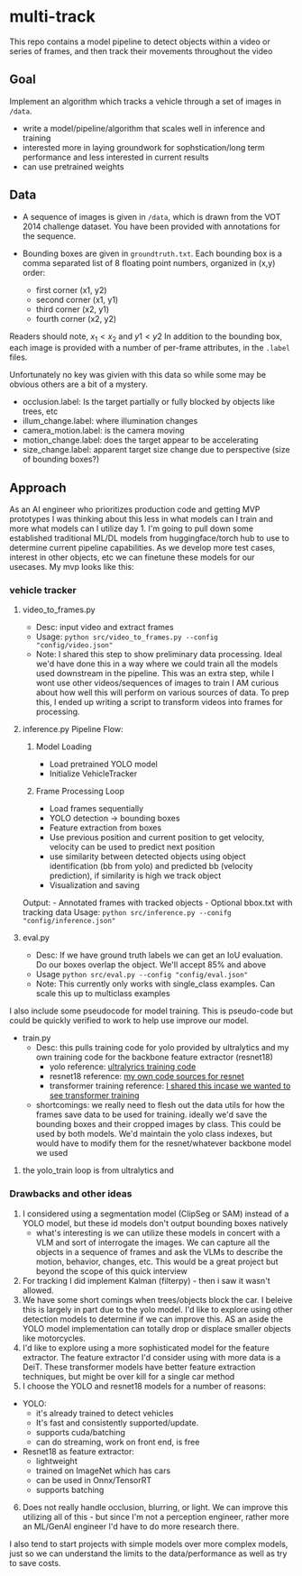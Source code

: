 # multi-track
This repo contains a model pipeline to detect objects within a video or series of frames, and then track their movements throughout the video

## Goal

Implement an algorithm which tracks a vehicle through a set of images in `/data`. 
- write a model/pipeline/algorithm that scales well in inference and training
- interested more in laying groundwork for sophstication/long term performance and less interested in current results
- can use pretrained weights

## Data

- A sequence of images is given in `/data`, which is drawn from the VOT 2014 challenge dataset. You have been provided with annotations for the sequence.

- Bounding boxes are given in `groundtruth.txt`. Each bounding box is a comma separated list of 8 floating point numbers, organized in (x,y) order:
    - first corner (x1, y2)
    - second corner (x1, y1)
    - third corner  (x2, y1)
    - fourth corner (x2, y2)

Readers should note, $x_1 < x_2$ and $y1 < y2$
In addition to the bounding box, each image is provided with a number of per-frame attributes, in the `.label` files. 

Unfortunately no key was givien with this data so while some may be obvious others are a bit of a mystery.

- occlusion.label: Is the target partially or fully blocked by objects like trees, etc
- illum_change.label: where illumination changes
- camera_motion.label: is the camera moving
- motion_change.label: does the target appear to be accelerating
- size_change.label: apparent target size change due to perspective (size of bounding boxes?)

## Approach

As an AI engineer who prioritizes production code and getting MVP prototypes I was thinking about this less in what models can I train and more what models can I utilize day 1. I'm going to pull down some established traditional ML/DL models from huggingface/torch hub to use to determine current pipeline capabilities. As we develop more test cases, interest in other objects, etc we can finetune these models for our usecases. My mvp looks like this:

### vehicle tracker

1. video_to_frames.py
    - Desc: input video and extract frames
    - Usage: `python src/video_to_frames.py --config "config/video.json"`
    - Note: I shared this step to show preliminary data processing. Ideal we'd have done this in a way where we could train all the models used downstream in the pipeline. This was an extra step, while I wont use other videos/sequences of images to train I AM curious about how well this will perform on various sources of data. To prep this, I ended up writing a script to transform videos into frames for processing. 
2. inference.py
    Pipeline Flow:
    1. Model Loading
        - Load pretrained YOLO model
        - Initialize VehicleTracker
    
    2. Frame Processing Loop
        - Load frames sequentially
        - YOLO detection → bounding boxes
        - Feature extraction from boxes
        - Use previous position and current position to get velocity, velocity can be used to predict next position
        - use similarity between detected objects using object identification (bb from yolo) and predicted bb (velocity prediction), if similarity is high we track object
        - Visualization and saving
    
    Output:
        - Annotated frames with tracked objects
        - Optional bbox.txt with tracking data
    Usage: `python src/inference.py --conifg "config/inference.json"`
3. eval.py
    - Desc: If we have ground truth labels we can get an IoU evaluation. Do our boxes overlap the object. We'll accept 85% and above 
    - Usage `python src/eval.py --config "config/eval.json"`
    - Note: This currently only works with single_class examples. Can scale this up to multiclass examples

I also include some pseudocode for model training. This is pseudo-code but could be quickly verified to work to help use improve our model. 
- train.py
    - Desc: this pulls training code for yolo provided by ultralytics and my own training code for the backbone feature extractor (resnet18)
        - yolo reference: [ultralyrics training code](https://docs.ultralytics.com/modes/train/#train-settings)
        - resnet18 reference: [my own code sources for resnet]()
        - transformer training reference: [I shared this incase we wanted to see transformer training](https://github.com/Open-Model-Initiative/OMI-Training-Pipeline/blob/feat/controlPipeTest/pipelines/dit-control-pipeline-experiments/scripts/dp_training.py)
    - shortcomings: we really need to flesh out the data utils for how the frames save data to be used for training. ideally we'd save the bounding boxes and their cropped images by class. This could be used by both models. We'd maintain the yolo class indexes, but would have to modify them for the resnet/whatever backbone model we used

1. the yolo_train loop is from ultralytics and 

### Drawbacks and other ideas
1. I considered using a segmentation model (ClipSeg or SAM) instead of a YOLO model, but these id models don't output bounding boxes natively
    - what's interesting is we can utilize these models in concert with a VLM and sort of interrogate the images. We can capture all the objects in a sequence of frames and ask the VLMs to describe the motion, behavior, changes, etc. This would be a great project but beyond the scope of this quick interview
2. For tracking I did implement Kalman (filterpy) - then i saw it wasn't allowed. 
3. We have some short comings when trees/objects block the car. I beleive this is largely in part due to the yolo model. I'd like to explore using other detection models to determine if we can improve this. AS an aside the YOLO model implementation can totally drop or displace smaller objects like motorcycles. 
4. I'd like to explore using a more sophisticated model for the feature extractor. The feature extractor I'd consider using with more data is a DeiT. These transformer models have better feature extraction techniques, but might be over kill for a single car method
5. I choose the YOLO and resnet18 models for a number of reasons:
 - YOLO:
    - it's already trained to detect vehicles
    - It's fast and consistently supported/update. 
    - supports cuda/batching
    - can do streaming, work on front end, is free
 - Resnet18 as feature extractor:
    - lightweight
    - trained on ImageNet which has cars
    - can be used in Onnx/TensorRT
    - supports batching
6. Does not really handle occlusion, blurring, or light. We can improve this utilizing all of this - but since I'm not a perception engineer, rather more an ML/GenAI engineer I'd have to do more research there. 

I also tend to start projects with simple models over more complex models, just so we can understand the limits to the data/performance as well as try to save costs. 